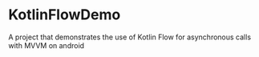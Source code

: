 # KotlinFlowDemo
A project that demonstrates the use of Kotlin Flow for asynchronous calls with MVVM on android

